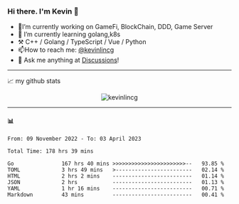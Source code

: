 ### Hi there. I'm Kevin 👋

- 🔭I’m currently working on GameFi, BlockChain, DDD, Game Server
- 🌱 I’m currently learning golang,k8s
-   :hammer_and_pick: C++ / Golang / TypeScript / Vue / Python
- 📫How to reach me: [@kevinlincg](https://twitter.com/kevinlincg) 
-   :thought_balloon: Ask me anything at [Discussions](https://github.com/kevinlincg/kevinlincg/discussions/new)!

---

📈 my github stats

<p align="center"> <img src="https://github-readme-stats-ouuan.vercel.app/api?username=kevinlincg&theme=dark&show_icons=true&count_private=true" alt="kevinlincg" />

---

#### :bar_chart: 

<!--START_SECTION:waka-->

```text
From: 09 November 2022 - To: 03 April 2023

Total Time: 178 hrs 39 mins

Go               167 hrs 40 mins >>>>>>>>>>>>>>>>>>>>>>>--   93.85 %
TOML             3 hrs 49 mins   >------------------------   02.14 %
HTML             2 hrs 2 mins    -------------------------   01.14 %
JSON             2 hrs           -------------------------   01.13 %
YAML             1 hr 16 mins    -------------------------   00.71 %
Markdown         43 mins         -------------------------   00.41 %
```

<!--END_SECTION:waka-->
